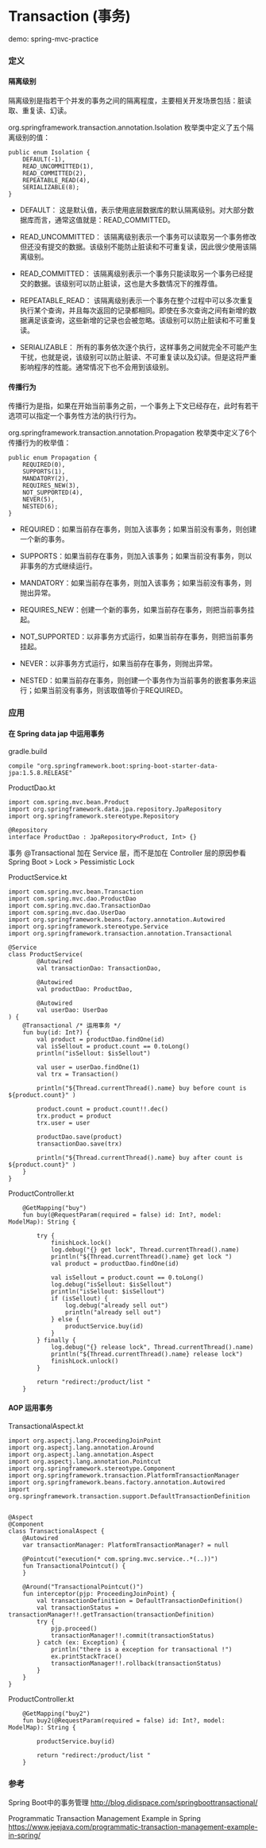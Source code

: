 # Transaction (事务) 

demo: spring-mvc-practice

### 定义


#### 隔离级别

隔离级别是指若干个并发的事务之间的隔离程度，主要相关开发场景包括：脏读取、重复读、幻读。

org.springframework.transaction.annotation.Isolation 枚举类中定义了五个隔离级别的值：

```aidl
public enum Isolation {
    DEFAULT(-1),
    READ_UNCOMMITTED(1),
    READ_COMMITTED(2),
    REPEATABLE_READ(4),
    SERIALIZABLE(8);
}
```

* DEFAULT：
这是默认值，表示使用底层数据库的默认隔离级别。对大部分数据库而言，通常这值就是：READ_COMMITTED。

* READ_UNCOMMITTED：
该隔离级别表示一个事务可以读取另一个事务修改但还没有提交的数据。该级别不能防止脏读和不可重复读，因此很少使用该隔离级别。

* READ_COMMITTED：
该隔离级别表示一个事务只能读取另一个事务已经提交的数据。该级别可以防止脏读，这也是大多数情况下的推荐值。

* REPEATABLE_READ：
该隔离级别表示一个事务在整个过程中可以多次重复执行某个查询，并且每次返回的记录都相同。即使在多次查询之间有新增的数据满足该查询，这些新增的记录也会被忽略。该级别可以防止脏读和不可重复读。

* SERIALIZABLE：
所有的事务依次逐个执行，这样事务之间就完全不可能产生干扰，也就是说，该级别可以防止脏读、不可重复读以及幻读。但是这将严重影响程序的性能。通常情况下也不会用到该级别。


#### 传播行为

传播行为是指，如果在开始当前事务之前，一个事务上下文已经存在，此时有若干选项可以指定一个事务性方法的执行行为。

org.springframework.transaction.annotation.Propagation 枚举类中定义了6个传播行为的枚举值：

```
public enum Propagation {
    REQUIRED(0),
    SUPPORTS(1),
    MANDATORY(2),
    REQUIRES_NEW(3),
    NOT_SUPPORTED(4),
    NEVER(5),
    NESTED(6);
}
```
* REQUIRED：如果当前存在事务，则加入该事务；如果当前没有事务，则创建一个新的事务。

* SUPPORTS：如果当前存在事务，则加入该事务；如果当前没有事务，则以非事务的方式继续运行。

* MANDATORY：如果当前存在事务，则加入该事务；如果当前没有事务，则抛出异常。

* REQUIRES_NEW：创建一个新的事务，如果当前存在事务，则把当前事务挂起。

* NOT_SUPPORTED：以非事务方式运行，如果当前存在事务，则把当前事务挂起。

* NEVER：以非事务方式运行，如果当前存在事务，则抛出异常。

* NESTED：如果当前存在事务，则创建一个事务作为当前事务的嵌套事务来运行；如果当前没有事务，则该取值等价于REQUIRED。



### 应用
 
#### 在 Spring data jap 中运用事务

gradle.build

```aidl
compile "org.springframework.boot:spring-boot-starter-data-jpa:1.5.8.RELEASE"
```

ProductDao.kt
```aidl
import com.spring.mvc.bean.Product
import org.springframework.data.jpa.repository.JpaRepository
import org.springframework.stereotype.Repository

@Repository
interface ProductDao : JpaRepository<Product, Int> {}
```

事务 @Transactional 加在 Service 层，而不是加在 Controller 层的原因参看 Spring Boot > Lock > Pessimistic Lock

ProductService.kt
```aidl
import com.spring.mvc.bean.Transaction
import com.spring.mvc.dao.ProductDao
import com.spring.mvc.dao.TransactionDao
import com.spring.mvc.dao.UserDao
import org.springframework.beans.factory.annotation.Autowired
import org.springframework.stereotype.Service
import org.springframework.transaction.annotation.Transactional

@Service
class ProductService(
        @Autowired
        val transactionDao: TransactionDao,

        @Autowired
        val productDao: ProductDao,

        @Autowired
        val userDao: UserDao
) {
    @Transactional /* 运用事务 */
    fun buy(id: Int?) {
        val product = productDao.findOne(id)
        val isSellout = product.count == 0.toLong()
        println("isSellout: $isSellout")

        val user = userDao.findOne(1)
        val trx = Transaction()

        println("${Thread.currentThread().name} buy before count is ${product.count}" )

        product.count = product.count!!.dec()
        trx.product = product
        trx.user = user

        productDao.save(product) 
        transactionDao.save(trx)

        println("${Thread.currentThread().name} buy after count is ${product.count}" )
    }
}
```

ProductController.kt
```aidl
    @GetMapping("buy")
    fun buy(@RequestParam(required = false) id: Int?, model: ModelMap): String {

        try {
            finishLock.lock()
            log.debug("{} get lock", Thread.currentThread().name)
            println("${Thread.currentThread().name} get lock ")
            val product = productDao.findOne(id)

            val isSellout = product.count == 0.toLong()
            log.debug("isSellout: $isSellout")
            println("isSellout: $isSellout")
            if (isSellout) {
                log.debug("already sell out")
                println("already sell out")
            } else {
                productService.buy(id)
            }
        } finally {
            log.debug("{} release lock", Thread.currentThread().name)
            println("${Thread.currentThread().name} release lock")
            finishLock.unlock()
        }

        return "redirect:/product/list "
    }
```


#### AOP 运用事务

TransactionalAspect.kt
```aidl
import org.aspectj.lang.ProceedingJoinPoint
import org.aspectj.lang.annotation.Around
import org.aspectj.lang.annotation.Aspect
import org.aspectj.lang.annotation.Pointcut
import org.springframework.stereotype.Component
import org.springframework.transaction.PlatformTransactionManager
import org.springframework.beans.factory.annotation.Autowired
import org.springframework.transaction.support.DefaultTransactionDefinition


@Aspect
@Component
class TransactionalAspect {
    @Autowired
    var transactionManager: PlatformTransactionManager? = null

    @Pointcut("execution(* com.spring.mvc.service..*(..))")
    fun TransactionalPointcut() {
    }

    @Around("TransactionalPointcut()")
    fun interceptor(pjp: ProceedingJoinPoint) {
        val transactionDefinition = DefaultTransactionDefinition()
        val transactionStatus = transactionManager!!.getTransaction(transactionDefinition)
        try {
            pjp.proceed()
            transactionManager!!.commit(transactionStatus)
        } catch (ex: Exception) {
            println("there is a exception for transactional !")
            ex.printStackTrace()
            transactionManager!!.rollback(transactionStatus)
        }
    }
}
```

ProductController.kt
```aidl
    @GetMapping("buy2")
    fun buy2(@RequestParam(required = false) id: Int?, model: ModelMap): String {

        productService.buy(id)
        
        return "redirect:/product/list "
    }
```


### 参考

Spring Boot中的事务管理
http://blog.didispace.com/springboottransactional/


Programmatic Transaction Management Example in Spring
https://www.jeejava.com/programmatic-transaction-management-example-in-spring/